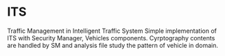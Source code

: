 # ITS
Traffic Management in Intelligent Traffic System
Simple implementation of ITS with Security Manager, Vehicles components. Cyrptography contents are handled by SM and analysis file study the pattern of vehicle in domain. 
